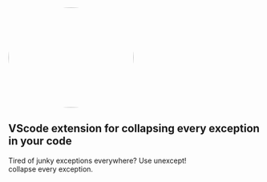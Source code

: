<img style="border-radius:50%" src="https://user-images.githubusercontent.com/61390950/133910001-c902e3f1-c356-427e-9981-a90b65433de5.png" width="250" height="200" />

## VScode extension for collapsing every exception in your code
  
  
Tired of junky exceptions everywhere? Use unexcept!  
collapse every exception.
  

